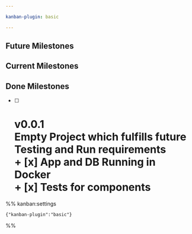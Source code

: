 ```yaml
---

kanban-plugin: basic

---
```


## Future Milestones



## Current Milestones



## Done Milestones

- [ ] # v0.0.1<br>Empty Project which fulfills future Testing and Run requirements<br>+  [x] App and DB Running in Docker<br>+  [x] Tests for components




%% kanban:settings
```
{"kanban-plugin":"basic"}
```
%%